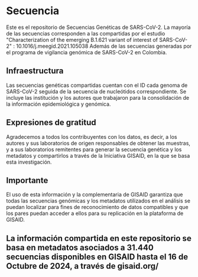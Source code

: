 
# Secuencia

Este es el repositorio de Secuencias Genéticas de SARS-CoV-2.
La mayoría de las secuencias corresponden a las compartidas por el estudio "Characterization of the emerging B.1.621 variant of interest of SARS-CoV-2" : 10.1016/j.meegid.2021.105038 
Además de las secuencias generadas por el programa de vigilancia genómica de SARS-CoV-2 en Colombia.


## Infraestructura 

Las secuencias genéticas compartidas cuentan con el ID cada genoma de SARS-CoV-2 seguida de la secuencia de nucleótidos correspondiente.
Se incluye las institución y los autores que trabajaron para la consolidación de la información epidemiológica y genómica. 


## Expresiones de gratitud

Agradecemos a todos los contribuyentes con los datos, es decir, a los autores y sus laboratorios de origen responsables de obtener las muestras, y a sus laboratorios remitentes 
para generar la secuencia genética y los metadatos y compartirlos a través de la Iniciativa GISAID, en la que se basa esta investigación.

## Importante 

El uso de esta información y la complementaria de GISAID garantiza que todas las secuencias genómicas y los metadatos utilizados en el análisis se puedan localizar para fines de reconocimiento de datos compatibles y que los pares puedan acceder a ellos para su replicación en la plataforma de GISAID.



## La información compartida en este repositorio se basa en metadatos asociados a 31.440 secuencias disponibles en GISAID hasta el 16 de Octubre de 2024, a través de gisaid.org/
